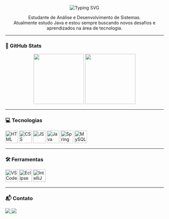 <p align="center">
  <img src="https://readme-typing-svg.herokuapp.com?color=FF00F6&size=24&center=true&vCenter=true&width=500&lines=Olá,+eu+sou+Witalo+Dias!" alt="Typing SVG" />
</p>


<p align="center">
  Estudante de Análise e Desenvolvimento de Sistemas. <br>
  Atualmente estudo Java e estou sempre buscando novos desafios e aprendizados na área de tecnologia.
</p>

---

### 🚀 GitHub Stats

<p align="center">
  <img height="160em" src="https://github-readme-stats.vercel.app/api?username=witaloxz&show_icons=true&count_private=true&hide=issues&theme=jolly&bg_color=000000&title_color=FF00F6&text_color=FFFFFF&icon_color=FF00F6" />
  <img height="160em" src="https://github-readme-stats.vercel.app/api/top-langs/?username=witaloxz&layout=compact&langs_count=6&hide=html,scss,less&theme=jolly&bg_color=000000&title_color=FF00F6&text_color=FFFFFF" />
</p>

---

### 💻 Tecnologias

<p align="left">
  <img src="https://cdn.jsdelivr.net/gh/devicons/devicon/icons/html5/html5-original.svg" height="40" alt="HTML" />
  <img src="https://cdn.jsdelivr.net/gh/devicons/devicon/icons/css3/css3-original.svg" height="40" alt="CSS" />
  <img src="https://cdn.jsdelivr.net/gh/devicons/devicon/icons/javascript/javascript-original.svg" height="40" alt="JS" />
  <img src="https://cdn.jsdelivr.net/gh/devicons/devicon/icons/java/java-original.svg" height="40" alt="Java" />
  <img src="https://cdn.jsdelivr.net/gh/devicons/devicon/icons/spring/spring-original.svg" height="40" alt="Spring" />
  <img src="https://cdn.jsdelivr.net/gh/devicons/devicon/icons/mysql/mysql-original.svg" height="40" alt="MySQL" />
</p>

---

### 🛠️ Ferramentas

<p align="left">
  <img src="https://cdn.jsdelivr.net/gh/devicons/devicon/icons/vscode/vscode-original.svg" height="40" alt="VSCode" />
  <img src="https://skillicons.dev/icons?i=eclipse" height="40" alt="Eclipse" />
  <img src="https://cdn.jsdelivr.net/gh/devicons/devicon/icons/intellij/intellij-original.svg" height="40" alt="IntelliJ" />
</p>

---

### 📬 Contato

<p align="left">
  <a href="mailto:witalodias1@gmail.com">
    <img src="https://img.shields.io/badge/Gmail-D14836?style=for-the-badge&logo=gmail&logoColor=white" />
  </a>
  <a href="https://www.linkedin.com/in/witalo-dias-775a59289" target="_blank">
    <img src="https://img.shields.io/badge/LinkedIn-0A66C2?style=for-the-badge&logo=linkedin&logoColor=white" />
  </a>
</p>
